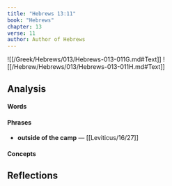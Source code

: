 ```yaml
---
title: "Hebrews 13:11"
book: "Hebrews"
chapter: 13
verse: 11
author: Author of Hebrews
---
```

![[/Greek/Hebrews/013/Hebrews-013-011G.md#Text]]
![[/Hebrew/Hebrews/013/Hebrews-013-011H.md#Text]]

## Analysis

#### Words

#### Phrases
- **outside of the camp** — [[Leviticus/16/27]]

#### Concepts

## Reflections
